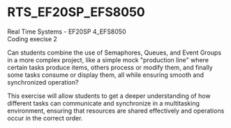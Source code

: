 # RTS_EF20SP_EFS8050
Real Time Systems - EF20SP 4_EFS8050  
Coding execise 2  
  
Can students combine the use of Semaphores, Queues, and Event Groups in a more complex project, like a simple mock "production line" where certain tasks produce items, others process or modify them, and finally some tasks consume or display them, all while ensuring smooth and synchronized operation?

This exercise will allow students to get a deeper understanding of how different tasks can communicate and synchronize in a multitasking environment, ensuring that resources are shared effectively and operations occur in the correct order.